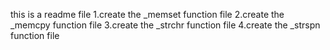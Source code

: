 this is a readme file
1.create the _memset function file
2.create the _memcpy function file
3.create the _strchr function file
4.create the _strspn function file
